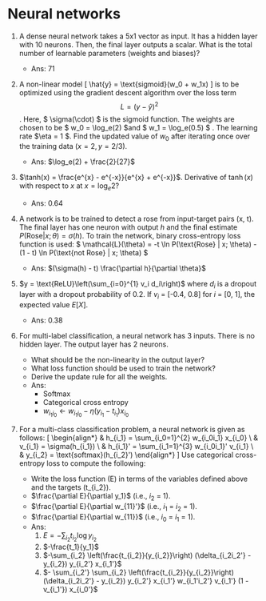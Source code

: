 # Neural networks

1. A dense neural network takes a 5x1 vector as input. It has a hidden layer with 10 neurons. Then, the final layer outputs a scalar. What is the total number of learnable parameters (weights and biases)?
   - Ans: 71

2. A non-linear model \[ \hat{y} = \text{sigmoid}(w_0 + w_1x) \]
 is to be optimized using the gradient descent algorithm over the loss term $$
\mathit{L} = (y - \hat{y})^2
$$
. Here, $
\sigma(\cdot)
$
 is the sigmoid function. The weights are chosen to be $ w_0 = \log_e(2)
  $and $ w_1 = \log_e(0.5) $ . The learning rate $\eta = 1 $. Find the updated value of $w_0$ after iterating once over the training data $(x = 2, y = 2/3)$.
   - Ans: $\log_e(2) + \frac{2}{27}$

3. $\tanh(x) = \frac{e^{x} - e^{-x}}{e^{x} + e^{-x}}$. Derivative of $\tanh(x)$ with respect to $x$ at $x = \log_e 2$?
   - Ans: 0.64

4. A network is to be trained to detect a rose from input-target pairs (x, t). The final layer has one neuron with output $h$ and the final estimate $P(\text{Rose} | x; \theta) = \sigma(h)$. To train the network, binary cross-entropy loss function is used:
   $
   \mathcal{L}(\theta) = -t \ln P(\text{Rose} | x; \theta) - (1 - t) \ln P(\text{not Rose} | x; \theta)
   $
   - Ans: $(\sigma(h) - t) \frac{\partial h}{\partial \theta}$

5. $y = \text{ReLU}\left(\sum_{i=0}^{1} v_i d_i\right)$ where $d_i$ is a dropout layer with a dropout probability of 0.2. If $v_i$ = [-0.4, 0.8] for $i$ = [0, 1], the expected value $E\left[ X \right]$.
   - Ans: 0.38

6. For multi-label classification, a neural network has 3 inputs. There is no hidden layer. The output layer has 2 neurons.
   - What should be the non-linearity in the output layer?
   - What loss function should be used to train the network?
   - Derive the update rule for all the weights.
   - Ans:
     - Softmax
     - Categorical cross entropy
     - $w_{i_1i_0} \leftarrow w_{i_1i_0} - \eta(y_{i_1} - t_{i_1})x_{i_0}$

7. For a multi-class classification problem, a neural network is given as follows:
   \[
   \begin{align*}
   & h_{i_1} = \sum_{i_0=1}^{2} w_{i_0i_1} x_{i_0} \\
   & v_{i_1} = \sigma(h_{i_1}) \\
   & h_{i_1}' = \sum_{i_1=1}^{3} w_{i_0i_1}' v_{i_1} \\
   & y_{i_2} = \text{softmax}(h_{i_2}')
   \end{align*}
   \]
   Use categorical cross-entropy loss to compute the following:
   - Write the loss function \(E\) in terms of the variables defined above and the targets \(t_{i_2}\).
   - $\frac{\partial E}{\partial y_1}$ (i.e., $i_2$ = 1).
   - $\frac{\partial E}{\partial w_{11}'}$ (i.e., $i_1$ = $i_2$ = 1).
   - $\frac{\partial E}{\partial w_{11}}$ (i.e., $i_0$ = $i_1$ = 1).
   - Ans:
     1. $E = -\sum_{i_2} t_{i_2} \log y_{i_2}$
     2. $-\frac{t_1}{y_1}$
     3. $-\sum_{i_2} \left(\frac{t_{i_2}}{y_{i_2}}\right) (\delta_{i_2i_2'} - y_{i_2}) y_{i_2'} x_{i_1'}$
     4. $- \sum_{i_2'} \sum_{i_2} \left(\frac{t_{i_2}}{y_{i_2}}\right) (\delta_{i_2i_2'} - y_{i_2}) y_{i_2'} x_{i_1'} w_{i_1'i_2'} v_{i_1'} (1 - v_{i_1'}) x_{i_0'}$
